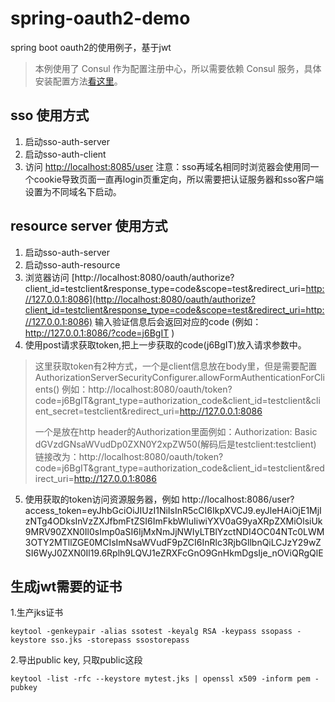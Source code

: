 # spring-oauth2-demo

spring boot oauth2的使用例子，基于jwt

> 本例使用了 Consul 作为配置注册中心，所以需要依赖 Consul 服务，具体安装配置方法[看这里](https://learn.hashicorp.com/consul/getting-started/install)。

## sso 使用方式
1. 启动sso-auth-server
2. 启动sso-auth-client
3. 访问 [http://localhost:8085/user](http://localhost:8085/user)  注意：sso再域名相同时浏览器会使用同一个cookie导致页面一直再login页重定向，所以需要把认证服务器和sso客户端设置为不同域名下启动。

## resource server 使用方式
1. 启动sso-auth-server
2. 启动sso-auth-resource
3. 浏览器访问 [http://localhost:8080/oauth/authorize?client_id=testclient&response_type=code&scope=test&redirect_uri=http://127.0.0.1:8086](http://localhost:8080/oauth/authorize?client_id=testclient&response_type=code&scope=test&redirect_uri=http://127.0.0.1:8086) 输入验证信息后会返回对应的code (例如：http://127.0.0.1:8086/?code=j6BgIT )
4. 使用post请求获取token,把上一步获取的code(j6BgIT)放入请求参数中。
> 这里获取token有2种方式，一个是client信息放在body里，但是需要配置AuthorizationServerSecurityConfigurer.allowFormAuthenticationForClients()
例如：http://localhost:8080/oauth/token?code=j6BgIT&grant_type=authorization_code&client_id=testclient&client_secret=testclient&redirect_uri=http://127.0.0.1:8086
>
> 一个是放在http header的Authorization里面例如：Authorization: Basic dGVzdGNsaWVudDp0ZXN0Y2xpZW50(解码后是testclient:testclient)
链接改为：http://localhost:8080/oauth/token?code=j6BgIT&grant_type=authorization_code&client_id=testclient&redirect_uri=http://127.0.0.1:8086

5. 使用获取的token访问资源服务器，例如 http://localhost:8086/user?access_token=eyJhbGciOiJIUzI1NiIsInR5cCI6IkpXVCJ9.eyJleHAiOjE1MjIzNTg4ODksInVzZXJfbmFtZSI6ImFkbWluIiwiYXV0aG9yaXRpZXMiOlsiUk9MRV90ZXN0Il0sImp0aSI6IjMxNmJjNWIyLTBlYzctNDI4OC04NTc0LWM3OTY2MTllZGE0MCIsImNsaWVudF9pZCI6InRlc3RjbGllbnQiLCJzY29wZSI6WyJ0ZXN0Il19.6Rplh9LQVJ1eZRXFcGnO9GnHkmDgsIje_nOViQRgQlE

## 生成jwt需要的证书
1.生产jks证书
```commandline
keytool -genkeypair -alias ssotest -keyalg RSA -keypass ssopass -keystore sso.jks -storepass ssostorepass
``` 
2.导出public key, 只取public这段
```commandline
keytool -list -rfc --keystore mytest.jks | openssl x509 -inform pem -pubkey  
```